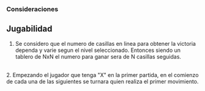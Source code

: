 ### Consideraciones

## Jugabilidad
1. Se considero que el numero de casillas en linea para obtener la victoria dependa y varie segun el nivel seleccionado. 
Entonces siendo un tablero de NxN el numero para ganar sera de N casillas seguidas.
<br>
2. Empezando el jugador que tenga "X" en la primer partida, en el comienzo de cada una de las siguientes se turnara quien realiza el primer movimiento. 
